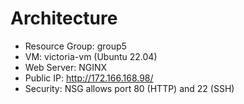 # Architecture
- Resource Group: group5
- VM: victoria-vm (Ubuntu 22.04)
- Web Server: NGINX
- Public IP: http://172.166.168.98/
- Security: NSG allows port 80 (HTTP) and 22 (SSH)
